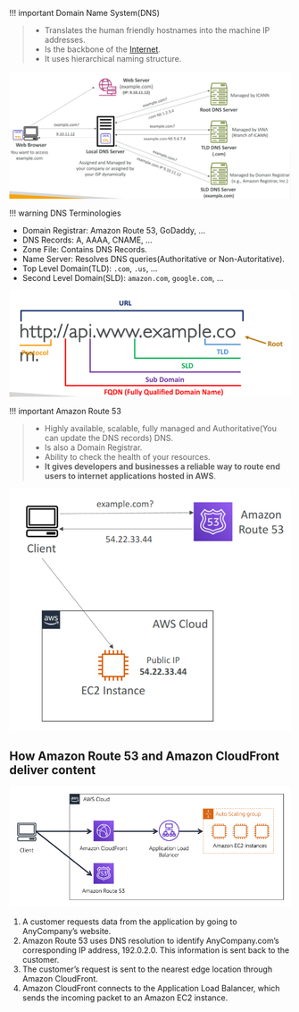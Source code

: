 
!!! important Domain Name System(DNS)
> - Translates the human friendly hostnames into the machine IP addresses.
> - Is the backbone of the [Internet](Redes/Chapter%201/01-Internet.md).
> - It uses hierarchical naming structure.

![](AWS/AWS%20Solutions%20Architect%20Associate%20Certification%20SAA-C03/img/Pasted%20image%2020241202133240.png)

!!! warning DNS Terminologies
- Domain Registrar: Amazon Route 53, GoDaddy, ...
- DNS Records: A, AAAA, CNAME, ...
- Zone File: Contains DNS Records.
- Name Server: Resolves DNS queries(Authoritative or Non-Autoritative).
- Top Level Domain(TLD): `.com`, `.us`, ...
- Second Level Domain(SLD): `amazon.com`, `google.com`, ...

![](AWS/AWS%20Solutions%20Architect%20Associate%20Certification%20SAA-C03/img/Pasted%20image%2020241202133131.png)



!!! important Amazon Route 53
> - Highly available, scalable, fully managed and Authoritative(You can update the DNS records) DNS.
> - Is also a Domain Registrar.
> - Ability to check the health of your resources.
> - **It gives developers and businesses a reliable way to route end users to internet applications hosted in AWS**.

![](AWS/AWS%20Solutions%20Architect%20Associate%20Certification%20SAA-C03/img/Pasted%20image%2020241202133844.png)

## How Amazon Route 53 and Amazon CloudFront deliver content

![route53_and_cloudfront](../img/route53_and_cloudfront.png)

1. A customer requests data from the application by going to AnyCompany’s website.
2. Amazon Route 53 uses DNS resolution to identify AnyCompany.com’s corresponding IP address, 192.0.2.0. This information is sent back to the customer.
3. The customer’s request is sent to the nearest edge location through Amazon CloudFront.
4. Amazon CloudFront connects to the Application Load Balancer, which sends the incoming packet to an Amazon EC2 instance.
